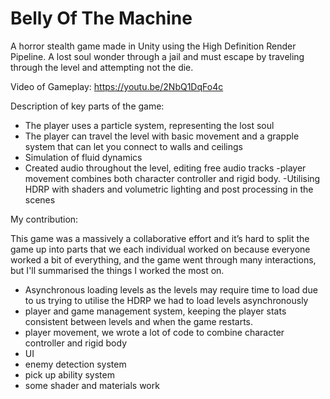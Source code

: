 # Belly Of The Machine
A horror stealth game made in Unity using the High Definition Render Pipeline.
A lost soul wonder through a jail and must escape by traveling through the level and attempting not the die.


Video of Gameplay: https://youtu.be/2NbQ1DqFo4c


Description of key parts of the game:

- The player uses a particle system, representing the lost soul
- The player can travel the level with basic movement and a grapple system that can let you connect to walls and ceilings
- Simulation of fluid dynamics
- Created audio throughout the level, editing free audio tracks
-player movement combines both character controller and rigid body.
-Utilising HDRP with shaders and volumetric lighting and post processing in the scenes


My contribution:

This game was a massively a collaborative effort and it’s hard to split the game up into parts that we each individual worked on because everyone worked a bit of everything, and the game went through many interactions, but I'll summarised the things I worked the most on. 
- Asynchronous loading levels as the levels may require time to load due to us trying to utilise the HDRP we had to load levels asynchronously
- player and game management system, keeping the player stats consistent between levels and when the game restarts.
- player movement, we wrote a lot of code to combine character controller and rigid body
- UI
- enemy detection system
- pick up ability system
- some shader and materials work

